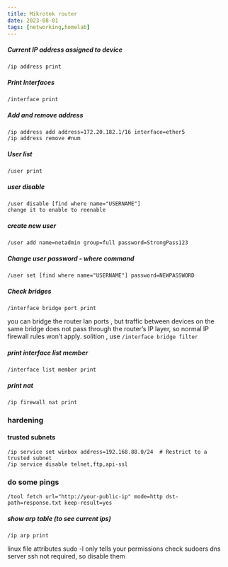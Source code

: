 ```yaml
---
title: Mikrotek router 
date: 2023-08-01
tags: [networking,homelab]
---
```

##### Current IP address assigned to device
```
/ip address print
```
##### Print Interfaces

```
/interface print
```

##### Add and remove address 

```
/ip address add address=172.20.182.1/16 interface=ether5
/ip address remove #num
```

##### User list 

```
/user print
```

##### user disable 

```
/user disable [find where name="USERNAME"]
change it to enable to reenable
```

##### create new user 

```
/user add name=netadmin group=full password=StrongPass123
```

##### Change user password - where command 

```
/user set [find where name="USERNAME"] password=NEWPASSWORD
```

##### Check bridges 

```
/interface bridge port print
```

you can bridge the router lan ports , but traffic between devices on the same bridge does not pass through the router’s IP layer, so normal IP firewall rules won’t apply.
solition , use `/interface bridge filter` 


##### print interface list member 

```
/interface list member print
```

##### print nat
```
/ip firewall nat print
```

### hardening 

#### trusted subnets 

```
/ip service set winbox address=192.168.88.0/24  # Restrict to a trusted subnet
/ip service disable telnet,ftp,api-ssl
```


### do some pings 


```
/tool fetch url="http://your-public-ip" mode=http dst-path=response.txt keep-result=yes
```

##### show  arp table (to see current ips)

```
/ip arp print
```

linux file attributes 
sudo -l only tells your permissions 
check sudoers 
dns server ssh not required, so disable them 